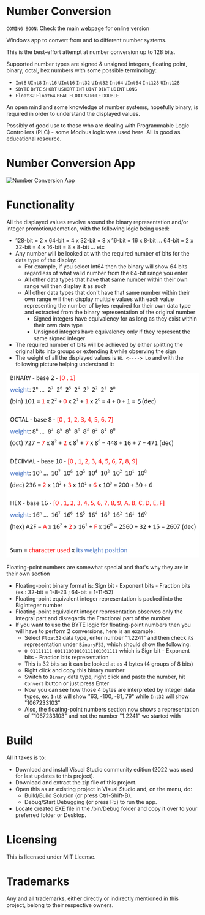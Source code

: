 # Number Conversion

`COMING SOON`: Check the main [webpage](https://github.com/GitHubDragonFly) for online version

Windows app to convert from and to different number systems.

This is the best-effort attempt at number conversion up to 128 bits.

Supported number types are signed & unsigned integers, floating point, binary, octal, hex numbers with some possible terminology:
- `Int8` `UInt8` `Int16` `UInt16` `Int32` `UInt32` `Int64` `UInt64` `Int128` `UInt128` 
- `SBYTE` `BYTE` `SHORT` `USHORT` `INT` `UINT` `DINT` `UDINT` `LONG`
- `Float32` `Float64` `REAL` `FLOAT` `SINGLE` `DOUBLE`

An open mind and some knowledge of number systems, hopefully binary, is required in order to understand the displayed values.

Possibly of good use to those who are dealing with Programmable Logic Controllers (PLC) - some Modbus logic was used here. All is good as educational resource.

# Number Conversion App

![Number Conversion App](screenshot/Number%20Conversion.png?raw=true)

# Functionality
All the displayed values revolve around the binary representation and/or integer promotion/demotion, with the following logic being used:

- 128-bit = 2 x 64-bit = 4 x 32-bit = 8 x 16-bit = 16 x 8-bit ... 64-bit = 2 x 32-bit = 4 x 16-bit = 8 x 8-bit ... etc
- Any number will be looked at with the required number of bits for the data type of the display:
  - For example, if you select Int64 then the binary will show 64 bits regardless of what valid number from the 64-bit range you enter
  - All other data types that have that same number within their own range will then display it as such
  - All other data types that don't have that same number within their own range will then display multiple values with each value representing the number of bytes required for their own data type and extracted from the binary representation of the original number
    - Signed integers have equivalency for as long as they exist within their own data type
    - Unsigned integers have equivalency only if they represent the same signed integer
- The required number of bits will be achieved by either splitting the original bits into groups or extending it while observing the sign
- The weight of all the displayed values is `Hi <----> Lo` and with the following picture helping understand it:

![Number Systems](screenshot/Number%20Systems.png?raw=true)

Floating-point numbers are somewhat special and that's why they are in their own section
- Floating-point binary format is: Sign bit - Exponent bits - Fraction bits (ex.: 32-bit = 1-8-23 ; 64-bit = 1-11-52)
- Floating-point equivalent integer representation is packed into the BigInteger number
- Floating-point equivalent integer representation observes only the Integral part and disregards the Fractional part of the number
- If you want to use the BYTE logic for floating-point numbers then you will have to perform 2 conversions, here is an example:
  - Select `Float32` data type, enter number "1.2241" and then check its representation under `BinaryF32`, which should show the following:
   - `0 01111111 00111001010111101001111` which is Sign bit - Exponent bits - Fraction bits representation
   - This is 32 bits so it can be looked at as 4 bytes (4 groups of 8 bits)
  - Right click and copy this binary number
  - Switch to `Binary` data type, right click and paste the number, hit `Convert` button or just press Enter
  - Now you can see how those 4 bytes are interpreted by integer data types, ex. `Int8` will show "63, -100, -81, 79" while `Int32` will show "1067233103"
  - Also, the floating-point numbers section now shows a representation of "1067233103" and not the number "1.2241" we started with
 
# Build
All it takes is to:

- Download and install Visual Studio community edition (2022 was used for last updates to this project).
- Download and extract the zip file of this project.
- Open this as an existing project in Visual Studio and, on the menu, do:
  - Build/Build Solution (or press Ctrl-Shift-B).
  - Debug/Start Debugging (or press F5) to run the app.
- Locate created EXE file in the /bin/Debug folder and copy it over to your preferred folder or Desktop.

# Licensing
This is licensed under MIT License.

# Trademarks
Any and all trademarks, either directly or indirectly mentioned in this project, belong to their respective owners.
